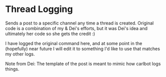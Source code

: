 # Thread Logging

Sends a post to a specific channel any time a thread is created. Original code is a combination of my & Dei's efforts, but it was Dei's idea and ultimately her code so she gets the credit :)

I have logged the original command here, and at some point in the (hopefully) near future I will edit it to something I'd like to use that matches my other logs.

Note from Dei: The template of the post is meant to mimic how carlbot logs things.